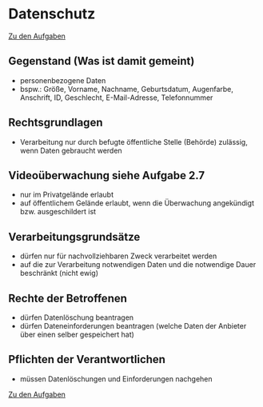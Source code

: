 # Datenschutz
[Zu den Aufgaben](./03_datenschutz-aufgaben)

## Gegenstand (Was ist damit gemeint)
- personenbezogene Daten
- bspw.: Größe, Vorname, Nachname, Geburtsdatum, Augenfarbe, Anschrift, ID, Geschlecht, E-Mail-Adresse, Telefonnummer

## Rechtsgrundlagen
- Verarbeitung nur durch befugte öffentliche Stelle (Behörde) zulässig, wenn Daten gebraucht werden

## Videoüberwachung siehe Aufgabe 2.7
- nur im Privatgelände erlaubt
- auf öffentlichem Gelände erlaubt, wenn die Überwachung angekündigt bzw. ausgeschildert ist

## Verarbeitungsgrundsätze
- dürfen nur für nachvollziehbaren Zweck verarbeitet werden
- auf die zur Verarbeitung notwendigen Daten und die notwendige Dauer beschränkt (nicht ewig)

## Rechte der Betroffenen
- dürfen Datenlöschung beantragen
- dürfen Dateneinforderungen beantragen (welche Daten der Anbieter über einen selber gespeichert hat)

## Pflichten der Verantwortlichen
- müssen Datenlöschungen und Einforderungen nachgehen

[Zu den Aufgaben](./03_datenschutz-aufgaben)